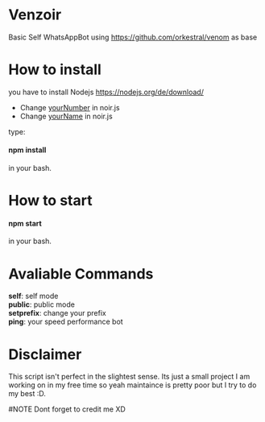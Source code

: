 # Venzoir

Basic Self WhatsAppBot using https://github.com/orkestral/venom as base


# How to install
you have to install Nodejs https://nodejs.org/de/download/

- Change [yourNumber](https://github.com/noire-xv/venzoir/blob/main/noir.js#L73) in noir.js
- Change [yourName](https://github.com/noire-xv/venzoir/blob/main/noir.js#L75) in noir.js

type:

<h4>npm install</h4>

in your bash.

# How to start

<h4>npm start</h4>

in your bash.

# Avaliable Commands
**self**: self mode<br>
**public**: public mode<br>
**setprefix**: change your prefix<br>
**ping**: your speed performance bot<br>

# Disclaimer
This script isn't perfect in the slightest sense. Its just a small project I am working on in my free time so yeah maintaince is pretty poor but I try to do my best :D.

#NOTE
Dont forget to credit me XD
